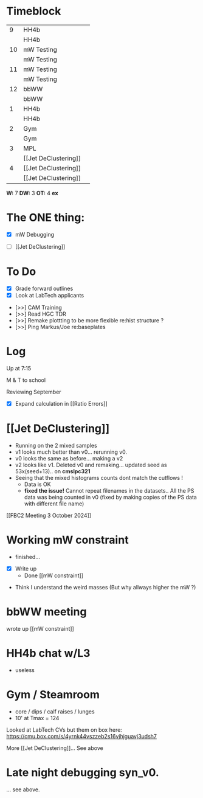 # Timeblock

|     |                      |     |
| --- | -------------------- | --- |
| 9   | HH4b                 |     |
|     | HH4b                 |     |
| 10  | mW Testing           |     |
|     | mW Testing           |     |
| 11  | mW Testing           |     |
|     | mW Testing           |     |
| 12  | bbWW                 |     |
|     | bbWW                 |     |
| 1   | HH4b                 |     |
|     | HH4b                 |     |
| 2   | Gym                  |     |
|     | Gym                  |     |
| 3   | MPL                  |     |
|     | [[Jet DeClustering]] |     |
| 4   | [[Jet DeClustering]] |     |
|     | [[Jet DeClustering]] |     |

**W:** 7 
**DW:** 3
**OT:** 4
**ex** 

# The ONE thing: 
- [x] mW Debugging
- [ ] [[Jet DeClustering]]


# To Do
- [x] Grade forward outlines
- [x] Look at LabTech applicants
- [>>] CAM Training
- [>>] Read HGC TDR
- [>>] Remake plottting to be more flexible re:hist structure ? 
- [>>] Ping Markus/Joe re:baseplates



# Log

Up at 7:15

M & T to school

Reviewing September
- [x] Expand calculation in [[Ratio Errors]]


# [[Jet DeClustering]]
- Running on the 2 mixed samples
- v1 looks much better than v0... rerunning v0.
- v0 looks the same as before... making a v2
- v2 looks like v1.  Deleted v0 and remaking... updated seed as 53x(seed+13).. on **cmslpc321**
- Seeing that the mixed histograms counts dont match the cutflows !
	- Data is OK
	- **fixed the issue!**  Cannot repeat filenames in the datasets.. All the PS data was being counted in v0 (fixed by making copies of the PS data with different file name)


[[FBC2 Meeting 3 October 2024]]

# Working mW constraint
- finished... 
- [x] Write up
	- Done [[mW constraint]]
- Think I understand the weird masses (But why allways higher the mW ?)


# bbWW meeting

wrote up [[mW constraint]]

# HH4b chat w/L3
- useless

# Gym / Steamroom
- core / dips / calf raises / lunges 
- 10' at Tmax = 124

Looked at LabTech CVs but them on box here:
https://cmu.box.com/s/4yrnk44vszzeb2s16vjhjguavj3udsh7

More [[Jet DeClustering]]... See above

# Late night debugging syn_v0.
... see above. 



